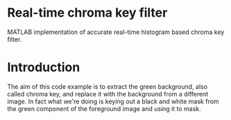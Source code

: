 # Real-time chroma key filter
MATLAB implementation of accurate real-time histogram based chroma key filter.  

# Introduction
The aim of this code example is to extract the green background, also called chroma key, and replace it with the background from a different image. In fact what we're doing is keying out a black and white mask from the green component of the foreground image and using it to mask.  

